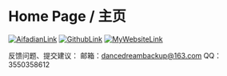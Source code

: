 # Home Page / 主页

[![AifadianLink](http://base1.dancedreamcreate.eu.org/img/afdianhome.ico)](https://afdian.net/a/GreatToolKit)
[![GithubLink](http://base1.dancedreamcreate.eu.org/img/githubhome.ico)](https://github.com/DanceDreamIO)
[![MyWebsiteLink](http://base1.dancedreamcreate.eu.org/img/officalwebsite.ico)](http://base1.dancedreamcreate.eu.org)

反馈问题、提交建议：
邮箱：dancedreambackup@163.com
QQ：3550358612
